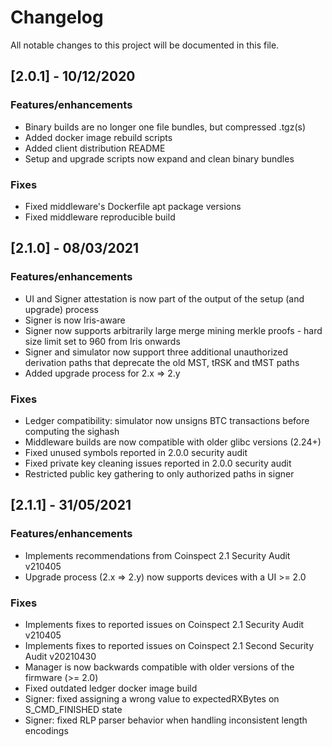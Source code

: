 # Changelog
All notable changes to this project will be documented in this file.

## [2.0.1] - 10/12/2020

### Features/enhancements

- Binary builds are no longer one file bundles, but compressed .tgz(s)
- Added docker image rebuild scripts
- Added client distribution README
- Setup and upgrade scripts now expand and clean binary bundles

### Fixes

- Fixed middleware's Dockerfile apt package versions
- Fixed middleware reproducible build

## [2.1.0] - 08/03/2021

### Features/enhancements

- UI and Signer attestation is now part of the output of the setup (and upgrade) process
- Signer is now Iris-aware
- Signer now supports arbitrarily large merge mining merkle proofs - hard size limit set to 960 from Iris onwards
- Signer and simulator now support three additional unauthorized derivation paths that deprecate the old MST, tRSK and tMST paths
- Added upgrade process for 2.x => 2.y

### Fixes

- Ledger compatibility: simulator now unsigns BTC transactions before computing the sighash 
- Middleware builds are now compatible with older glibc versions (2.24+)
- Fixed unused symbols reported in 2.0.0 security audit
- Fixed private key cleaning issues reported in 2.0.0 security audit
- Restricted public key gathering to only authorized paths in signer

## [2.1.1] - 31/05/2021

### Features/enhancements

- Implements recommendations from Coinspect 2.1 Security Audit v210405
- Upgrade process (2.x => 2.y) now supports devices with a UI >= 2.0

### Fixes

- Implements fixes to reported issues on Coinspect 2.1 Security Audit v210405
- Implements fixes to reported issues on Coinspect 2.1 Second Security Audit v20210430
- Manager is now backwards compatible with older versions of the firmware (>= 2.0)
- Fixed outdated ledger docker image build
- Signer: fixed assigning a wrong value to expectedRXBytes on S_CMD_FINISHED state
- Signer: fixed RLP parser behavior when handling inconsistent length encodings
